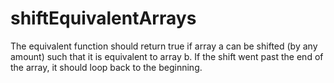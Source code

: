 # shiftEquivalentArrays
The equivalent function should return true if array a can be shifted (by any amount) such that it is equivalent to array b. If the shift went past the end of the array, it should loop back to the beginning. 
